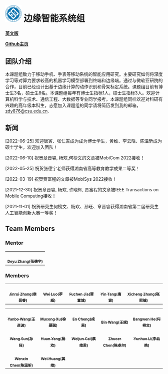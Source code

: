 # <img src="csu.gif" alt="logo" style="zoom: 5.2%;" /> **边缘智能系统组**

**[英文版](https://eis.mobi)**

**[Github主页](https://github.com/csu-eis)**

## 团队介绍

本课题组致力于移动手机、手表等移动系统的智能应用研究。主要研究如何将深度学习等对算力要求较高的机器学习模型部署到终端和边缘端。通过与微软亚研院的合作，目前已经设计出基于边缘计算的动作识别和骨架标定系统。课题组目前有博士生3名，硕士生8名。本课题组每年有博士生指标1人，硕士生指标3人。欢迎计算机科学与技术、通信工程、大数据等专业同学报考。本课题组同样欢迎对科研有兴趣的高年级本科生，志愿加入课题组的同学请将简历发到我的邮箱，zdy876@csu.edu.cn.



## 新闻

[2022-06-25] 欢迎唐寅、张仁吉成为成为博士学生，黄维、李云皓、陈温昕成为硕士学生。欢迎加入团队！

[2022-06-10] 祝贺章晋睿, 杨欢,何榜文的文章被MobiCom 2022接收！

[2022-05-25] 祝贺张德宇老师获得湖南省高等教育教学成果二等奖！

[2022-03-19] 祝贺贾富程的文章被MobiSys 2022接收！

[2021-12-30] 祝贺章晋睿, 杨欢, 许晓辉, 贾富程的文章被IEEE Transactions on Mobile Computing接收！

[2021-11-01] 祝贺研究生何榜文、杨欢、孙旺、章晋睿获得湖南省第二届研究生人工智能创新大赛一等奖！



## Team Members

### Mentor

<table>
<tr>
<td align="center"><a href="https://github.com/Deyujonney"><img src="https://avatars.githubusercontent.com/u/38066171?v=4?s=120" width="200px;" alt=""/><br /><sub><b>Deyu Zhang(张德宇)</b></sub></a><br /></td>
</tr>
</table>

### Members

<table>
<tr>
<td align="center"><a href="https://zhangjinrui1992.github.io/"><img src="https://avatars.githubusercontent.com/u/25000811?v=4?s=120" width="150px;" alt=""/><br /><sub><b>Jinrui Zhang(章晋睿)</b></sub></a><br /></td>
<td align="center"><a href="https://github.com/Rorwey"><img src="https://avatars.githubusercontent.com/u/15143806?v=4?s=120" width="150px;" alt=""/><br /><sub><b>Wei Luo(罗威)</b></sub></a><br /></td>
<td align="center"><a href="https://github.com/FuchengJia1996"><img src="https://avatars.githubusercontent.com/u/75013397?v=4?s=120" width="150px;" alt=""/><br /><sub><b>Fuchen Jia(贾富城)</b></sub></a><br /></td>
<td align="center"><a href="https://github.com/yinntag"><img src="https://avatars.githubusercontent.com/u/58064027?v=4?s=120" width="150px;" alt=""/><br /><sub><b>Yin Tang(唐寅)</b></sub></a><br /></td>
<td align="center"><a href="https://github.com/ZXiiiC"><img src="https://avatars.githubusercontent.com/u/72813202?v=4?s=120" width="150px;" alt=""/><br /><sub><b>Xicheng Zhang(张熙铖)</b></sub></a><br /></td>
</tr>
</table>

<table>
<tr>
<td align="center"><a href="https://github.com/wangyanbo1993"><img src="https://avatars.githubusercontent.com/u/53209910?v=4?s=120" width="150px;" alt=""/><br /><sub><b>Yanbo Wang(王彦波)</b></sub></a><br /></td>
<td align="center"><a href="https://github.com/xumucong"><img src="https://avatars.githubusercontent.com/u/29012078?v=4?s=120" width="150px;" alt=""/><br /><sub><b>Mucong Xu(徐慕聪)</b></sub></a><br /></td>
<td align="center"><a href="https://github.com/OrangeFower"><img src="https://avatars.githubusercontent.com/u/50410627?v=4?s=120" width="150px;" alt=""/><br /><sub><b>En Cheng(成恩)</b></sub></a><br /></td>
<td align="center"><a href="https://github.com/wangbin1002"><img src="https://avatars.githubusercontent.com/u/26839456?v=4?s=120" width="150px;" alt=""/><br /><sub><b>Bin Wang(王斌)</b></sub></a><br /></td>
<td align="center"><a href="https://github.com/BangwenHe"><img src="https://avatars.githubusercontent.com/u/32662175?v=4?s=120" width="150px;" alt=""/><br /><sub><b>Bangwen He(何榜文)</b></sub></a><br /></td>
</tr>
<tr>
<td align="center"><a href="https://github.com/Geeksun2018"><img src="https://avatars.githubusercontent.com/u/42086593?v=4?s=120" width="150px;" alt=""/><br /><sub><b>Wang Sun(孙旺)</b></sub></a><br /></td>
<td align="center"><a href="https://github.com/SheepHuan"><img src="https://avatars.githubusercontent.com/u/48245110?v=4?s=120" width="150px;" alt=""/><br /><sub><b>Huan Yang(杨欢)</b></sub></a><br /></td>
<td align="center"><a href="https://github.com/TsaiVikin"><img src="https://avatars.githubusercontent.com/u/78303554?v=4?s=120" width="150px;" alt=""/><br /><sub><b>Weijun Cai(蔡维君)</b></sub></a><br /></td>
<td align="center"><a href="https://github.com/chenzhuoer"><img src="https://avatars.githubusercontent.com/u/82086797?v=4?s=120" width="150px;" alt=""/><br /><sub><b>Zhuoer Chen(陈卓尔)</b></sub></a><br /></td>
<td align="center"><a href="https://github.com/chestnut0912"><img src="https://avatars.githubusercontent.com/u/76651653?v=4?s=120" width="150px;" alt=""/><br /><sub><b>Yunhao Li(李云皓)</b></sub></a><br /></td>
</tr>
<tr>
<td align="center"><a href="https://github.com/Storagebox828"><img src="https://avatars.githubusercontent.com/u/102845669?v=4?s=120" width="150px;" alt=""/><br /><sub><b>Wenxin Chen(陈温昕)</b></sub></a><br /></td>
<td align="center"><a href="https://github.com/hwalg2202"><img src="https://avatars.githubusercontent.com/u/108312923?v=4?s=120" width="150px;" alt=""/><br /><sub><b>Wei Huang(黄维)</b></sub></a><br /></td>
</tr>
</table>
